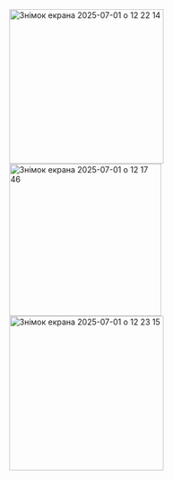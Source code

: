 <img width="275" alt="Знімок екрана 2025-07-01 о 12 22 14" src="https://github.com/user-attachments/assets/8652adce-3fa4-4c2b-8d3e-e93903bb23bf" />
<img width="271" alt="Знімок екрана 2025-07-01 о 12 17 46" src="https://github.com/user-attachments/assets/a76fdee4-deb6-4834-a4f7-3f153009904b" />
<img width="275" alt="Знімок екрана 2025-07-01 о 12 23 15" src="https://github.com/user-attachments/assets/71d8029c-9830-41e6-8179-ac5711c8c334" />

